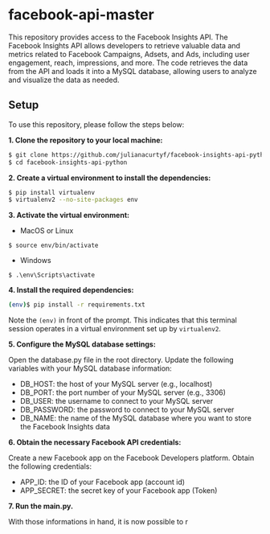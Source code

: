 # facebook-api-master

This repository provides access to the Facebook Insights API. The Facebook Insights API allows developers to retrieve valuable data and metrics related to Facebook Campaigns, Adsets, and Ads, including user engagement, reach, impressions, and more. The code retrieves the data from the API and loads it into a MySQL database, allowing users to analyze and visualize the data as needed.


## Setup

To use this repository, please follow the steps below:

__1. Clone the repository to your local machine:__

```sh
$ git clone https://github.com/julianacurtyf/facebook-insights-api-python.git
$ cd facebook-insights-api-python
```

__2. Create a virtual environment to install the dependencies:__

```sh
$ pip install virtualenv
$ virtualenv2 --no-site-packages env
```

__3. Activate the virtual environment:__

- MacOS or Linux
```
$ source env/bin/activate
```
- Windows
```
$ .\env\Scripts\activate
```

__4. Install the required dependencies:__

```sh
(env)$ pip install -r requirements.txt
```
Note the `(env)` in front of the prompt. This indicates that this terminal
session operates in a virtual environment set up by `virtualenv2`.

__5. Configure the MySQL database settings:__

Open the database.py file in the root directory.
Update the following variables with your MySQL database information:
- DB_HOST: the host of your MySQL server (e.g., localhost)
- DB_PORT: the port number of your MySQL server (e.g., 3306)
- DB_USER: the username to connect to your MySQL server
- DB_PASSWORD: the password to connect to your MySQL server
- DB_NAME: the name of the MySQL database where you want to store the Facebook Insights data

__6. Obtain the necessary Facebook API credentials:__

Create a new Facebook app on the Facebook Developers platform.
Obtain the following credentials:
- APP_ID: the ID of your Facebook app (account id)
- APP_SECRET: the secret key of your Facebook app (Token)

__7. Run the main.py.__

With those informations in hand, it is now possible to r
